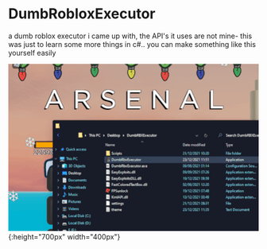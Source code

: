 # DumbRobloxExecutor
a dumb roblox executor i came up with, the API's it uses are not mine- this was just to learn some more things in c#.. you can make something like this yourself easily

![Screenshot](Animation.gif){:height="700px" width="400px"}
